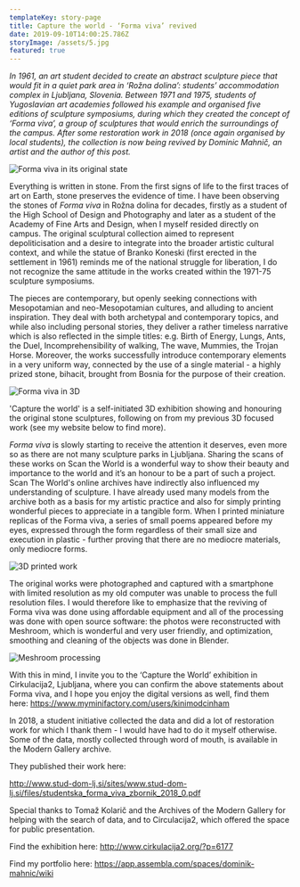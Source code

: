 ```yaml
---
templateKey: story-page
title: Capture the world - ‘Forma viva’ revived
date: 2019-09-10T14:00:25.786Z
storyImage: /assets/5.jpg
featured: true
---
```

_In 1961, an art student decided to create an abstract sculpture piece that would fit in a quiet park area in ‘Rožna dolina’: students’ accommodation complex in Ljubljana, Slovenia. Between 1971 and 1975, students of Yugoslavian art academies followed his example and organised five editions of sculpture symposiums, during which they created the concept of ‘Forma viva’, a group of sculptures that would enrich the surroundings of the campus. After some restoration work in 2018 (once again organised by local students), the collection is now being revived by Dominic Mahnič, an artist and the author of this post._ 

![](/assets/forma-viva.jpg "Forma viva in its original state")

Everything is written in stone. From the first signs of life to the first traces of art on Earth, stone preserves the evidence of time. I have been observing the stones of _Forma viva_ in Rožna dolina for decades, firstly as a student of the High School of Design and Photography and later as a student of the Academy of Fine Arts and Design, when I myself resided directly on campus. The original sculptural collection aimed to represent depoliticisation and a desire to integrate into the broader artistic cultural context, and while the statue of Branko Koneski (first erected in the settlement in 1961) reminds me of the national struggle for liberation, I do not recognize the same attitude in the works created within the 1971-75 sculpture symposiums.

The pieces are contemporary, but openly seeking connections with Mesopotamian and neo-Mesopotamian cultures, and alluding to ancient inspiration. They deal with both archetypal and contemporary topics, and while also including personal stories, they deliver a rather timeless narrative which is also reflected in the simple titles: e.g. Birth of Energy, Lungs, Ants, the Duel, Incomprehensibility of walking, The wave, Mummies, the Trojan Horse. Moreover, the works successfully introduce contemporary elements in a very uniform way, connected by the use of a single material - a highly prized stone, bihacit, brought from Bosnia for the purpose of their creation.

![](/assets/7.png "Forma viva in 3D")

'Capture the world' is a self-initiated 3D exhibition showing and honouring the original stone sculptures, following on from my previous 3D focused work (see my website below to find more).

_Forma viva_ is slowly starting to receive the attention it deserves, even more so as there are not many sculpture parks in Ljubljana. Sharing the scans of these works on Scan the World is a wonderful way to show their beauty and importance to the world and it’s an honour to be a part of such a project. 
Scan The World's online archives have indirectly also influenced my understanding of sculpture. I have already used many models from the archive both as a basis for my artistic practice and also for simply printing wonderful pieces to appreciate in a tangible form. When I printed miniature replicas of the Forma viva, a series of small poems appeared before my eyes, expressed through the form regardless of their small size and execution in plastic - further proving that there are no mediocre materials, only mediocre forms. 

![](/assets/banner.jpg "3D printed work")

The original works were photographed and captured with a smartphone with limited resolution as my old computer was unable to process the full resolution files. I would therefore like to emphasize that the reviving of Forma viva was done using affordable equipment and all of the processing was done with open source software: the photos were reconstructed with Meshroom, which is wonderful and very user friendly, and optimization, smoothing and cleaning of the objects was done in Blender.

![](/assets/2.png "Meshroom processing")

With this in mind, I invite you to the ‘Capture the World’ exhibition in Cirkulacija2, Ljubljana, where you can confirm the above statements about Forma viva, and I hope you enjoy the digital versions as well, find them here: https://www.myminifactory.com/users/kinimodcinham

In 2018, a student initiative collected the data and did a lot of restoration work for which I thank them - I would have had to do it myself otherwise. Some of the data, mostly collected through word of mouth, is available in the Modern Gallery archive. 

They published their work here:

http://www.stud-dom-lj.si/sites/www.stud-dom-lj.si/files/studentska_forma_viva_zbornik_2018_0.pdf

Special thanks to Tomaž Kolarič and the Archives of the Modern Gallery for helping with the search of data, and to Circulacija2, which offered the space for public presentation.

Find the exhibition here: http://www.cirkulacija2.org/?p=6177

Find my portfolio here: https://app.assembla.com/spaces/dominik-mahnic/wiki
